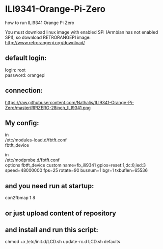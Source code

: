# ILI9341-Orange-Pi-Zero
how to run ILI9341 Orange Pi Zero

You must download linux image with enabled SPI (Armbian has not enabled SPI), 
so download RETRORANGEPI image:
http://www.retrorangepi.org/download/

default login:
--------------
login: root<br/>
password: orangepi<br/>

connection:<br/>
--------------
https://raw.githubusercontent.com/Nathalis/ILI9341-Orange-Pi-Zero/master/RPIZERO-28inch_ILI9341.png


My config:
--------------
in<br/>
/etc/modules-load.d/fbtft.conf<br/>
fbtft_device<br/>

in<br/>
/etc/modprobe.d/fbtft.conf<br/>
options fbtft_device custom name=fb_ili9341 gpios=reset:1,dc:0,led:3 speed=48000000 fps=25 rotate=90 busnum=1 bgr=1 txbuflen=65536<br/>

and you need run at startup:
--------------
con2fbmap 1 8
 

or just upload content of repository
--------------

and install and run this script:
--------------
chmod +x /etc/init.d/LCD.sh
update-rc.d LCD.sh defaults



